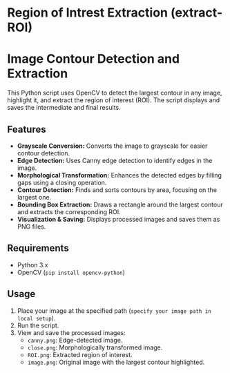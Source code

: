 # Region of Intrest Extraction (extract-ROI)

# Image Contour Detection and Extraction

This Python script uses OpenCV to detect the largest contour in any image, highlight it, and extract the region of interest (ROI). The script displays and saves the intermediate and final results.

## Features

- **Grayscale Conversion:** Converts the image to grayscale for easier contour detection.
- **Edge Detection:** Uses Canny edge detection to identify edges in the image.
- **Morphological Transformation:** Enhances the detected edges by filling gaps using a closing operation.
- **Contour Detection:** Finds and sorts contours by area, focusing on the largest one.
- **Bounding Box Extraction:** Draws a rectangle around the largest contour and extracts the corresponding ROI.
- **Visualization & Saving:** Displays processed images and saves them as PNG files.

## Requirements

- Python 3.x
- OpenCV (`pip install opencv-python`)
## Usage

1. Place your image at the specified path (`specify your image path in local setup`).
2. Run the script.
3. View and save the processed images:
   - `canny.png`: Edge-detected image.
   - `close.png`: Morphologically transformed image.
   - `ROI.png`: Extracted region of interest.
   - `image.png`: Original image with the largest contour highlighted.

